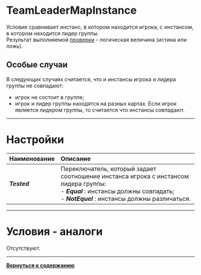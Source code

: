 # **TeamLeaderMapInstance**

Условие сравнивает инстанс, в котором находится игрока, с инстансом, в котором находится лидер группы.<br/>
Результат выполняемой [проверки](#ref-Tested) - логическая величина (истина или ложь).

## **Особые случаи**
В следующих случаях считается, что и инстансы игрока и лидера группы не совпадают:
- игрок не состоит в группе;
- игрок и лидер группы находятся на разных картах.
Если игрок является лидером группы, то считается что инстансы совпадают.

---

# **Настройки**

| **Наименование** | **Описание** 
|:-----------------|:-------------
<a name ="ref-Tested">***Tested***</a> | Переключатель, который задает соотношение инстанса игрока с инстансом лидера группы:<br/>- ***Equal*** : инстансы должны совпадать;<br/>- ***NotEquel*** : инстансы должны различаться.

---

# **Условия - аналоги**
Отсутствуют.

---

[**Вернуться к содержанию**](../../index.md)